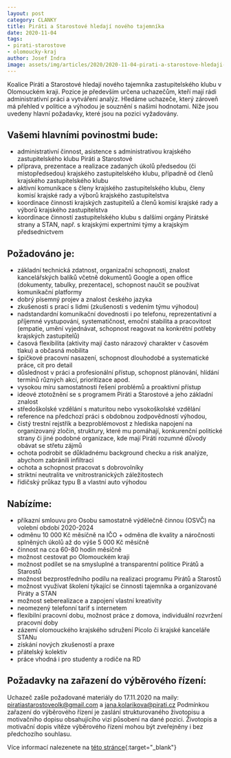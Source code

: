 ```yaml
---
layout: post
category: CLANKY
title: Piráti a Starostové hledají nového tajemníka
date: 2020-11-04
tags: 
- pirati-starostove
- olomoucky-kraj
author: Josef Indra
image: assets/img/articles/2020/2020-11-04-pirati-a-starostove-hledaji-tajemnika.jpg  #751x422 pixelu
---
```

Koalice Piráti a Starostové hledají nového tajemníka zastupitelského klubu v Olomouckém kraji. Pozice je především určena uchazečům, kteří mají rádi administrativní práci a vytváření analýz. Hledáme uchazeče, který zároveň má přehled v politice a výhodou je souznění s našimi hodnotami. Níže jsou uvedeny hlavní požadavky, které jsou na pozici vyžadovány.  

## Vašemi hlavními povinostmi bude: 

* administrativní činnost, asistence s administrativou krajského zastupitelského klubu Piráti a Starostové
* příprava, prezentace a realizace zadaných úkolů předsedou (či místopředsedou) krajského zastupitelského klubu, případně od členů krajského zastupitelského klubu
* aktivní komunikace s členy krajského zastupitelského klubu, členy komisí krajské rady a výborů krajského zastupitelstva
* koordinace činnosti krajských zastupitelů a členů komisí krajské rady a výborů krajského zastupitelstva
* koordinace činností zastupitelského klubu s dalšími orgány Pirátské strany a STAN, např. s krajskými expertními týmy a krajským předsednictvem

## Požadováno je: 

* základní technická zdatnost, organizační schopnosti, znalost kancelářských balíků včetně dokumentů Google a open office (dokumenty, tabulky, prezentace), schopnost naučit se používat komunikační platformy
* dobrý písemný projev a znalost českého jazyka 
* zkušenosti s prací s lidmi (zkušenosti s vedením týmu výhodou)
* nadstandardní komunikační dovednosti i po telefonu, reprezentativní a příjemné vystupování, systematičnost, emoční stabilita a pracovitost (empatie, umění vyjednávat, schopnost reagovat na konkrétní potřeby krajských zastupitelů)
* časová flexibilita (aktivity mají často nárazový charakter v časovém tlaku) a občasná mobilita
* špičkové pracovní nasazení, schopnost dlouhodobé a systematické práce, cit pro detail
* důslednost v práci a profesionální přístup, schopnost plánování, hlídání termínů různých akcí, prioritizace apod.
* vysokou míru samostatnosti řešení problémů a proaktivní přístup
* ideové ztotožnění se s programem Piráti a Starostové a jeho základní znalost
* středoškolské vzdělání s maturitou nebo vysokoškolské vzdělání 
* reference na předchozí práci s obdobnou zodpovědností výhodou,
* čistý trestní rejstřík a bezproblémovost z hlediska napojení na organizovaný zločin, struktury, které mu pomáhají, konkurenční politické strany či jiné podobné organizace, kde mají Piráti rozumné důvody obávat se střetu zájmů
* ochota podrobit se důkladnému background checku a risk analýze, abychom zabránili infiltraci
* ochota a schopnost pracovat s dobrovolníky
* striktní neutralita ve vnitrostranických záležitostech
* řidičský průkaz typu B a vlastní auto výhodou

## Nabízíme:

* příkazní smlouvu pro Osobu samostatně výdělečně činnou (OSVČ) na volební období 2020-2024 
* odměnu 10 000 Kč měsíčně na IČO + odměna dle kvality a náročnosti splněných úkolů až do výše 5 000 Kč měsíčně
* činnost na cca 60-80 hodin měsíčně
* možnost cestovat po Olomouckém kraji
* možnost podílet se na smysluplné a transparentní politice Pirátů a Starostů 
* možnost bezprostředního podílu na realizaci programu Pirátů a Starostů 
* možnost využívat školení týkající se činnosti tajemníka a organizované Piráty a STAN
* možnost seberealizace a zapojení vlastní kreativity
* neomezený telefonní tarif s internetem
* flexibilní pracovní dobu, možnost práce z domova, individuální rozvržení pracovní doby 
* zázemí olomouckého krajského sdružení Picolo či krajské kanceláře STANu 
* získání nových zkušeností a praxe
* přátelský kolektiv
* práce vhodná i pro studenty a rodiče na RD 

## Požadavky na zařazení do výběrového řízení:

Uchazeč zašle požadované materiály do 17.11.2020 na maily: piratiastarostoveolk@gmail.com a jana.kolarikova@pirati.cz
Podmínkou zařazení do výběrového řízení je zaslání strukturovaného životopisu a motivačního dopisu obsahujícího vizi působení na dané pozici. Životopis a motivační dopis vítěze výběrového řízení mohou být zveřejněny i bez předchozího souhlasu.

Více informací nalezenete na [této stránce](https://forum.pirati.cz/viewtopic.php?f=572&t=54446){:target="_blank"}
